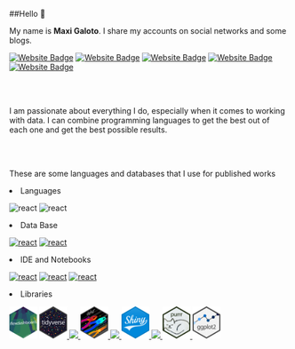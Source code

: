 ##Hello :wave:

My name is <b>Maxi Galoto</b>. I share my accounts on social networks and some blogs.

<p dir="auto"> <a href="https://www.instagram.com/maxigaloto"><img src = 'https://img.shields.io/badge/-Instagram-pink'alt="Website Badge" style="max-width: 75%;"></a>  <a href="https://www.facebook.com/maxi.galoto"><img src = 'https://img.shields.io/badge/%20%20-Facebook-blue'alt="Website Badge" style="max-width: 75%;"></a> <a href="https://maxi-galo.netlify.app/"><img src = 'https://img.shields.io/badge/%20%20-Netlify-%2322f5a8'alt="Website Badge" style="max-width: 75%;"></a> <a href="https://rpubs.com/MGaloto"><img src = 'https://img.shields.io/badge/%20%20-Rpubs-orange'alt="Website Badge" style="max-width: 75%;"></a></a> <a href="https://www.linkedin.com/in/maximilianogaloto"><img src = 'https://img.shields.io/badge/-Linkedin-blue'alt="Website Badge" style="max-width: 75%;"></a></p>




 <br>
 </br>
 

I am passionate about everything I do, especially when it comes to working with data. I can combine programming languages to get the best out of each one and get the best possible results.

 
 <br>
 </br>

These are some languages and databases that I use for published works
  


<li>Languages
<p dir="auto"><img src="https://media.giphy.com/media/coxQHKASG60HrHtvkt/giphy.gif" alt="react" width="120" height="60"/> <img src="https://media.giphy.com/media/rGlAZysKBcjRCkAX7S/giphy.gif" alt="react" width="120" height="60" />  </p></li>



<li>Data Base
<p align="left">
 
<a href="https://www.mysql.com/" rel="nofollow"><img src="https://blog.artegrafico.net/wp-content/uploads/2019/10/mysql-logo.png" alt="react" width="100" height="60"></a>
<a href="https://www.mongodb.com/es" rel="nofollow"><img src="https://1000marcas.net/wp-content/uploads/2021/06/MongoDB-Logo.png" alt="react" width="100" height="60"></a>
</p> </li>



<li>IDE and Notebooks
<p align="left">
 
<a href="https://www.spyder-ide.org/" rel="nofollow"><img src="https://www.kindpng.com/picc/m/86-862450_spyder-python-logo-png-transparent-png.png" alt="react" width="55" height="50"></a>
<a href="https://code.visualstudio.com/" rel="nofollow"><img src="https://upload.wikimedia.org/wikipedia/commons/thumb/9/9a/Visual_Studio_Code_1.35_icon.svg/2048px-Visual_Studio_Code_1.35_icon.svg.png" alt="react" width="55" height="50"></a>
<a href="https://jupyter.org/" rel="nofollow"><img src="https://upload.wikimedia.org/wikipedia/commons/thumb/3/38/Jupyter_logo.svg/1200px-Jupyter_logo.svg.png" alt="react" width="55" height="50"></a>
</p> </li>


<li>Libraries
 
<p align="left">
 
<a href="https://pkgs.rstudio.com/flexdashboard/" rel="nofollow"><img src="https://raw.githubusercontent.com/rstudio/hex-stickers/master/PNG/flexdashboard.png" width="50" style="max-width: 100%;"></a>
<a href="https://www.tidyverse.org/" rel="nofollow"><img src="https://raw.githubusercontent.com/rstudio/hex-stickers/master/PNG/tidyverse.png" width="50" style="max-width: 100%;">
<a href="https://cran.r-project.org/web/packages/highcharter/highcharter.pdf" rel="nofollow"><img src="https://jkunst.com/highcharter/logo.png" width="50" style="max-width: 100%;">
<a href="https://dplyr.tidyverse.org/" rel="nofollow"><img src="https://raw.githubusercontent.com/rstudio/hex-stickers/master/PNG/dplyr.png" width="50" style="max-width: 100%;">
<a href="https://plotly.com/r/" rel="nofollow"><img src="https://img2.freepng.es/20180420/pke/kisspng-plotly-data-visualization-chart-javascript-hottest-5ada70131b6602.3118492415242649791122.jpg" width="50" style="max-width: 100%;">
<a href="https://shiny.rstudio.com/" rel="nofollow"><img src="https://raw.githubusercontent.com/rstudio/hex-stickers/master/PNG/shiny.png" width="50" style="max-width: 100%;">
<a href="https://scikit-learn.org/stable/" rel="nofollow"><img src="https://img2.freepng.es/20180805/kff/kisspng-scikit-learn-python-computer-icons-scikit-image-ma-data-science-ermlab-software-5b67c768dfc2b8.4692877115335279129165.jpg" width="50" style="max-width: 100%;">
<a href="https://purrr.tidyverse.org/" rel="nofollow"><img src="https://raw.githubusercontent.com/rstudio/hex-stickers/master/PNG/purrr.png" width="50" style="max-width: 100%;">
<a href="https://ggplot2.tidyverse.org/" rel="nofollow"><img src="https://raw.githubusercontent.com/rstudio/hex-stickers/master/PNG/ggplot2.png" width="50" style="max-width: 100%;">
</p> </li>
 
 


<!--
**MGaloto/MGaloto** is a ✨ _special_ ✨ repository because its `README.md` (this file) appears on your GitHub profile.

Here are some ideas to get you started:

- 🔭 I’m currently working on ...
- 🌱 I’m currently learning ...
- 👯 I’m looking to collaborate on ...
- 🤔 I’m looking for help with ...
- 💬 Ask me about ...
- 📫 How to reach me: ...
- 😄 Pronouns: ...
- ⚡ Fun fact: ...
https://github.com/alexandresanlim/Badges4-README.md-Profile#-languages-
--
